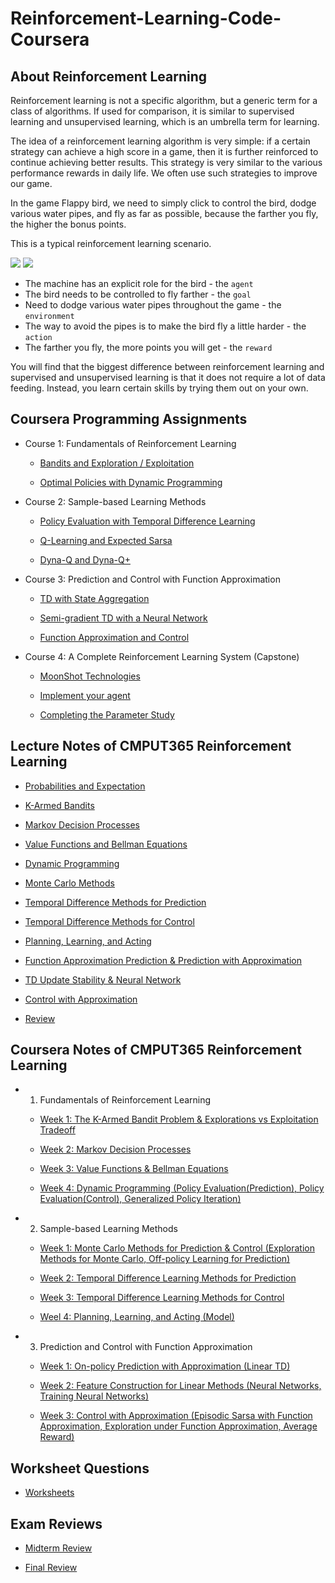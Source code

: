 # Reinforcement-Learning-Code-Coursera
## About Reinforcement Learning
Reinforcement learning is not a specific algorithm, but a generic term for a class of algorithms. If used for comparison, it is similar to supervised learning and unsupervised learning, which is an umbrella term for learning.

The idea of a reinforcement learning algorithm is very simple: if a certain strategy can achieve a high score in a game, then it is further reinforced to continue achieving better results. This strategy is very similar to the various performance rewards in daily life. We often use such strategies to improve our game.

In the game Flappy bird, we need to simply click to control the bird, dodge various water pipes, and fly as far as possible, because the farther you fly, the higher the bonus points.

This is a typical reinforcement learning scenario.

![](https://media3.giphy.com/media/euuaA2cwLEUuI/giphy.gif) 
![](https://reactiongifs.me/wp-content/uploads/2014/02/flappy-bird-game-over-share-score-zero.gif)

* The machine has an explicit role for the bird - the `agent`
* The bird needs to be controlled to fly farther - the `goal`
* Need to dodge various water pipes throughout the game - the `environment`
* The way to avoid the pipes is to make the bird fly a little harder - the `action`
* The farther you fly, the more points you will get - the `reward`

You will find that the biggest difference between reinforcement learning and supervised and unsupervised learning is that it does not require a lot of data feeding. Instead, you learn certain skills by trying them out on your own.

## Coursera Programming Assignments
* Course 1: Fundamentals of Reinforcement Learning

  * [Bandits and Exploration / Exploitation](https://github.com/yyswhsccc/Reinforcement-Learning-Code-Coursera/blob/main/Fundamentals%20of%20Reinforcement%20Learning/Bandits%20and%20Exploration:Exploitation.ipynb)
  
  * [Optimal Policies with Dynamic Programming](https://github.com/yyswhsccc/Reinforcement-Learning-Code-Coursera/blob/main/Fundamentals%20of%20Reinforcement%20Learning/Optimal%20Policies%20with%20Dynamic%20Programming.ipynb)
  
* Course 2: Sample-based Learning Methods

  * [Policy Evaluation with Temporal Difference Learning](https://github.com/yyswhsccc/Reinforcement-Learning-Code-Coursera/blob/main/Sample-based%20Learning%20Methods/Policy%20Evaluation%20in%20Cliff%20Walking%20Environment.ipynb)

  * [Q-Learning and Expected Sarsa](https://github.com/yyswhsccc/Reinforcement-Learning-Code-Coursera/blob/main/Sample-based%20Learning%20Methods/Q-Learning%20and%20Expected%20Sarsa.ipynb)

  * [Dyna-Q and Dyna-Q+](https://github.com/yyswhsccc/Reinforcement-Learning-Code-Coursera/blob/main/Sample-based%20Learning%20Methods/Dyna-Q%20and%20Dyna-Q%2B.ipynb)

* Course 3: Prediction and Control with Function Approximation

  * [TD with State Aggregation](https://github.com/yyswhsccc/Reinforcement-Learning-Code-Coursera/blob/main/Prediction%20and%20Control%20with%20Function%20Approximation/TD%20with%20State%20Aggregation.ipynb)

  * [Semi-gradient TD with a Neural Network](https://github.com/yyswhsccc/Reinforcement-Learning-Code-Coursera/blob/main/Prediction%20and%20Control%20with%20Function%20Approximation/Semi-gradient%20TD%20with%20a%20Neural%20Network.ipynb)

  * [Function Approximation and Control](https://github.com/yyswhsccc/Reinforcement-Learning-Code-Coursera/blob/main/Prediction%20and%20Control%20with%20Function%20Approximation/Function%20Approximation%20and%20Control.ipynb)

* Course 4: A Complete Reinforcement Learning System (Capstone)

  * [MoonShot Technologies](https://github.com/yyswhsccc/Reinforcement-Learning-Code-Coursera/blob/main/A%20Complete%20Reinforcement%20Learning%20System%20(Capstone)/MoonShot%20Technologies.ipynb)

  * [Implement your agent](https://github.com/yyswhsccc/Reinforcement-Learning-Code-Coursera/blob/main/A%20Complete%20Reinforcement%20Learning%20System%20(Capstone)/Implement%20your%20agent.ipynb)

  * [Completing the Parameter Study](https://github.com/yyswhsccc/Reinforcement-Learning-Code-Coursera/blob/main/A%20Complete%20Reinforcement%20Learning%20System%20(Capstone)/Completing%20the%20Parameter%20Study.ipynb)

## Lecture Notes of CMPUT365 Reinforcement Learning

* [Probabilities and Expectation](https://github.com/yyswhsccc/Reinforcement-Learning-Code-Coursera/blob/main/Notes/Probabilities%20and%20Expectation.pdf)

* [K-Armed Bandits](https://github.com/yyswhsccc/Reinforcement-Learning-Code-Coursera/blob/main/Notes/K-Armed%20Bandits.pdf)

* [Markov Decision Processes](https://github.com/yyswhsccc/Reinforcement-Learning-Code-Coursera/blob/main/Notes/Markov%20Decision%20Processes.pdf)

* [Value Functions and Bellman Equations](https://github.com/yyswhsccc/Reinforcement-Learning-Code-Coursera/blob/main/Notes/Value%20Function%20and%20Bellman%20Equations%20.pdf)

* [Dynamic Programming](https://github.com/yyswhsccc/Reinforcement-Learning-Code-Coursera/blob/main/Notes/Dynamic%20Programming.pdf)

* [Monte Carlo Methods](https://github.com/yyswhsccc/Reinforcement-Learning-Code-Coursera/blob/main/Notes/Monte%20Carlo%20Methods.pdf)

* [Temporal Difference Methods for Prediction](https://github.com/yyswhsccc/Reinforcement-Learning-Code-Coursera/blob/main/Notes/Temporal%20Difference%20Methods%20for%20Prediction.pdf)

* [Temporal Difference Methods for Control](https://github.com/yyswhsccc/Reinforcement-Learning-Code-Coursera/blob/main/Notes/Temporal%20Difference%20Methods%20for%20Control.pdf)

* [Planning, Learning, and Acting](https://github.com/yyswhsccc/Reinforcement-Learning-Code-Coursera/blob/main/Notes/Planning%2C%20Learning%2C%20and%20Acting.pdf)

* [Function Approximation Prediction & Prediction with Approximation](https://github.com/yyswhsccc/Reinforcement-Learning-Code-Coursera/blob/main/Notes/Function%20Approximation%20Prediction.pdf)

* [TD Update Stability & Neural Network](https://github.com/yyswhsccc/Reinforcement-Learning-Code-Coursera/blob/main/Notes/TD%20Update%20Stability.pdf)

* [Control with Approximation](https://github.com/yyswhsccc/Reinforcement-Learning-Code-Coursera/blob/main/Notes/Control%20with%20Approximation.pdf)

* [Review](https://github.com/yyswhsccc/Reinforcement-Learning-Code-Coursera/blob/main/Notes/Review.pdf)

## Coursera Notes of CMPUT365 Reinforcement Learning

* 1. Fundamentals of Reinforcement Learning 

  * [Week 1: The K-Armed Bandit Problem & Explorations vs Exploitation Tradeoff](https://github.com/yyswhsccc/Reinforcement-Learning-Code-Coursera/blob/main/Notes/Coursera%20Fundamentals%20of%20Reinforcement%20Learning%20Notes%20Week%201.pdf)
  
  * [Week 2: Markov Decision Processes](https://github.com/yyswhsccc/Reinforcement-Learning-Code-Coursera/blob/main/Notes/Coursera%20Fundamentals%20of%20Reinforcement%20Learning%20Notes%20Week%202.pdf)
  
  * [Week 3: Value Functions & Bellman Equations](https://github.com/yyswhsccc/Reinforcement-Learning-Code-Coursera/blob/main/Notes/Coursera%20Fundamentals%20of%20Reinforcement%20Learning%20Notes%20Week%203.pdf)
  
  * [Week 4: Dynamic Programming (Policy Evaluation(Prediction), Policy Evaluation(Control), Generalized Policy Iteration)](https://github.com/yyswhsccc/Reinforcement-Learning-Code-Coursera/blob/main/Notes/Coursera%20Fundamentals%20of%20Reinforcement%20Learning%20Notes%20Week%204.pdf)

* 2. Sample-based Learning Methods

  * [Week 1: Monte Carlo Methods for Prediction & Control (Exploration Methods for Monte Carlo, Off-policy Learning for Prediction)](https://github.com/yyswhsccc/Reinforcement-Learning-Code-Coursera/blob/main/Notes/Coursera%20Sample-based%20Learning%20Methods%20Learning%20Notes%20Week%201.pdf)
  
  * [Week 2: Temporal Difference Learning Methods for Prediction](https://github.com/yyswhsccc/Reinforcement-Learning-Code-Coursera/blob/main/Notes/Coursera%20Sample-based%20Learning%20Methods%20Learning%20Notes%20Week%202.pdf)
  
  * [Week 3: Temporal Difference Learning Methods for Control](https://github.com/yyswhsccc/Reinforcement-Learning-Code-Coursera/blob/main/Notes/Coursera%20Sample-based%20Learning%20Methods%20Learning%20Notes%20Week%203.pdf)
  
  * [Weel 4: Planning, Learning, and Acting (Model)](https://github.com/yyswhsccc/Reinforcement-Learning-Code-Coursera/blob/main/Notes/Coursera%20Sample-based%20Learning%20Methods%20Learning%20Notes%20Week%204.pdf)

* 3. Prediction and Control with Function Approximation

  * [Week 1: On-policy Prediction with Approximation (Linear TD)](https://github.com/yyswhsccc/Reinforcement-Learning-Code-Coursera/blob/main/Notes/Coursera%20Prediction%20and%20Control%20with%20Function%20Approximation%20Learning%20Notes%20Week%201.pdf)
  
  * [Week 2: Feature Construction for Linear Methods (Neural Networks, Training Neural Networks)](https://github.com/yyswhsccc/Reinforcement-Learning-Code-Coursera/blob/main/Notes/Coursera%20Prediction%20and%20Control%20with%20Function%20Approximation%20Learning%20Notes%20Week%202.pdf)
  
  * [Week 3: Control with Approximation (Episodic Sarsa with Function Approximation, Exploration under Function Approximation, Average Reward)](https://github.com/yyswhsccc/Reinforcement-Learning-Code-Coursera/blob/main/Notes/Coursera%20Prediction%20and%20Control%20with%20Function%20Approximation%20Learning%20Notes%20Week%203.pdf)

## Worksheet Questions

* [Worksheets](https://github.com/yyswhsccc/Reinforcement-Learning-Code-Coursera/blob/main/Notes/Worksheets.pdf)

## Exam Reviews

* [Midterm Review](https://github.com/yyswhsccc/Reinforcement-Learning-Code-Coursera/blob/main/Notes/Midterm%20Review.pdf)

* [Final Review](https://github.com/yyswhsccc/Reinforcement-Learning-Code-Coursera/blob/main/Notes/Final%20Review.pdf)
